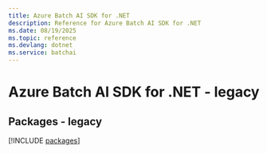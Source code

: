```yaml
---
title: Azure Batch AI SDK for .NET
description: Reference for Azure Batch AI SDK for .NET
ms.date: 08/19/2025
ms.topic: reference
ms.devlang: dotnet
ms.service: batchai
---
```

# Azure Batch AI SDK for .NET - legacy
## Packages - legacy
[!INCLUDE [packages](batch-ai-index.md)]
